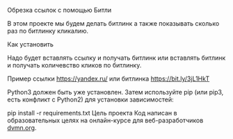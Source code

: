 Обрезка ссылок с помощью Битли

В этом проекте мы будем делать битлинк а также показывать сколько раз по битлинку кликалию.

Как установить

Надо будет вставлять ссылку и получать битлинк или вставлять битлинк и получать количевство кликов по битлинку.

Пример ссылки https://yandex.ru/ или битлинка https://bit.ly/3jL1HkT

Python3 должен быть уже установлен. Затем используйте pip (или pip3, есть конфликт с Python2) для установки зависимостей:

pip install -r requirements.txt
Цель проекта
Код написан в образовательных целях на онлайн-курсе для веб-разработчиков [dvmn.org](https://dvmn.org/).
